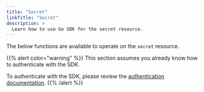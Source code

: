 ```yaml
---
title: "Secret"
linkTitle: "Secret"
description: >
  Learn how to use Go SDK for the secret resource.
---
```


The below functions are available to operate on the `secret` resource.

{{% alert color="warning" %}}
This section assumes you already know how to authenticate with the SDK.

To authenticate with the SDK, please review the [authentication documentation](/docs/sdk/authentication/).
{{% /alert %}}
